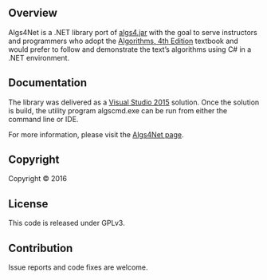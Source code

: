## Overview

Algs4Net is a .NET library port of <a href="http://algs4.cs.princeton.edu/code/">algs4.jar</a> 
with the goal to serve instructors and programmers who adopt the 
<a href="http://algs4.cs.princeton.edu/">Algorithms, 4th Edition</a> textbook and would 
prefer to follow and demonstrate the text’s algorithms using C# in a .NET 
environment.

## Documentation

<p>The library was delivered as a <a href = href="https://www.visualstudio.com/">Visual Studio 2015</a>
solution. Once the solution is build, the utility program algscmd.exe can be run from 
either the command line or IDE.
</p>
<p>
For more information, please visit the <a href="http://nguyenqthai.github.io/Algs4Net/">Algs4Net page</a>.
</p>

## Copyright

Copyright &copy; 2016

## License

This code is released under GPLv3.

## Contribution

Issue reports and code fixes are welcome.
